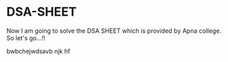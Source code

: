 # DSA-SHEET

Now I am going to solve the DSA SHEET which is provided by Apna college. So let's go...!!

bwbchejwdsavb
njk
hf

